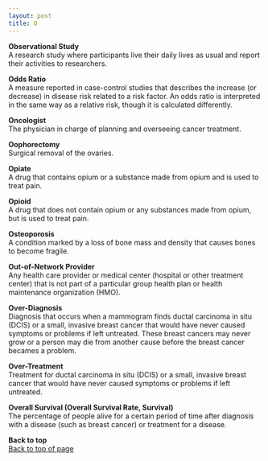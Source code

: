 ```yaml
---
layout: post
title: O
---
```


<a name="top"></a>

**Observational Study** \
A research study where participants live their daily lives as usual and report their activities to researchers.

**Odds Ratio** \
A measure reported in case-control studies that describes the increase (or decrease) in disease risk related to a risk factor. An odds ratio is interpreted in the same way as a relative risk, though it is calculated differently.

**Oncologist** \
The physician in charge of planning and overseeing cancer treatment.

**Oophorectomy** \
Surgical removal of the ovaries.

**Opiate** \
A drug that contains opium or a substance made from opium and is used to treat pain.

**Opioid** \
A drug that does not contain opium or any substances made from opium, but is used to treat pain.

**Osteoporosis** \
A condition marked by a loss of bone mass and density that causes bones to become fragile.

**Out-of-Network Provider** \
Any health care provider or medical center (hospital or other treatment center) that is not part of a particular group health plan or health maintenance organization (HMO).

**Over-Diagnosis** \
Diagnosis that occurs when a mammogram finds ductal carcinoma in situ (DCIS) or a small, invasive breast cancer that would have never caused symptoms or problems if left untreated. These breast cancers may never grow or a person may die from another cause before the breast cancer becames a problem.

**Over-Treatment** \
Treatment for ductal carcinoma in situ (DCIS) or a small, invasive breast cancer that would have never caused symptoms or problems if left untreated.
 
**Overall Survival (Overall Survival Rate, Survival)** \
The percentage of people alive for a certain period of time after diagnosis with a disease (such as breast cancer) or treatment for a disease.

**Back to top** \
<a href="#top">Back to top of page</a>